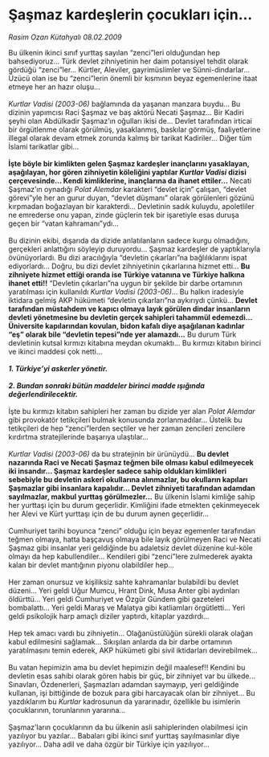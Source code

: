 # Şaşmaz kardeşlerin çocukları için...

*Rasim Ozan Kütahyalı 08.02.2009*

<div class="taraf_structure_2col_1zq">
<div class="margen_n">



 <p>Bu ülkenin ikinci sınıf yurttaş sayılan “zenci”leri olduğundan hep bahsediyoruz... Türk devlet zihniyetinin her daim potansiyel tehdit olarak gördüğü “zenci”ler... Kürtler, Aleviler, gayrimüslimler ve Sünni-dindarlar... Üzücü olan ise bu “zenci”lerin önemli bir kısmının beyaz egemenlerine itaat etmeye her an hazır oluşu...<i> <br/><br/>Kurtlar Vadisi (2003-06)</i> bağlamında da yaşanan manzara buydu... Bu dizinin yapımcısı Raci Şaşmaz ve baş aktörü Necati Şaşmaz... Bir Kadiri şeyhi olan Abdülkadir Şaşmaz’ın oğulları ikisi de... Devlet tarafından irticai bir örgütlenme olarak görülmüş, yasaklanmış, baskılar görmüş, faaliyetlerine illegal olarak devam etmek zorunda kalmış bir tarikat Kadiriler... Diğer tüm İslami tarikatlar gibi...<b> <br/><br/>İşte böyle bir kimlikten gelen Şaşmaz kardeşler inançlarını yasaklayan, aşağılayan, hor gören zihniyetin köleliğini yaptılar <i>Kurtlar Vadisi</i> dizisi çerçevesinde... Kendi kimliklerine, inançlarına da ihanet ettiler...</b> Necati Şaşmaz’ın oynadığı <i>Polat Alemdar</i> karakteri “devlet için” çalışan, “devlet görevi”yle her an gurur duyan, “devlet düşmanı” olarak görülenleri gözünü kırpmadan boğazlayan bir karakterdi... Devletinin sadık kuluydu, apoletliler ne emrederse onu yapan, zinde güçlerin tek bir işaretiyle esas duruşa geçen bir “vatan kahramanı”ydı... <br/><br/>Bu dizinin ekibi, dışarıda da dizide anlatılanların sadece kurgu olmadığını, gerçekleri anlattığını söyleyip duruyordu... Şaşmaz kardeşler de yaptıklarıyla övünüyorlardı. Bu dizi aracılığıyla “devletin çıkarları”na bağlılıklarını ispat ediyorlardı... Doğru, bu dizi devlet zihniyetinin çıkarlarına hizmet etti... <b>Bu zihniyete hizmet ettiği oranda ise Türkiye vatanına ve Türkiye halkına ihanet etti!!</b> “Devletin<b> </b>çıkarları”na uygun bir şekilde bir darbe ortamının yaratılması için kullanıldı <i>Kurtlar Vadisi (2003-06)</i>... Bu halkın iradesiyle iktidara gelmiş AKP hükümeti “devletin çıkarları”na aykırıydı çünkü... <b>Devlet tarafından müstahdem ve kapıcı olmaya layık görülen dindar insanların devleti yönetmesine bu devletin gerçek sahipleri tahammül edemezdi... Üniversite kapılarından kovulan, bidon kafalı diye aşağılanan kadınlar “eş” olarak bile “devletin tepesi”nde yer alamazdı...</b> Bu durum Türk devletinin kutsal kırmızı kitabına meydan okumaktı... Bu kırmızı kitabın birinci ve ikinci maddesi çok netti...<b><i> <br/><br/>1. Türkiye’yi askerler yönetir. <br/><br/>2. Bundan sonraki bütün maddeler birinci madde ışığında değerlendirilecektir.</i></b> <br/><br/>İşte bu kırmızı kitabın sahipleri her zaman bu dizide yer alan <i>Polat Alemdar</i> gibi provokatör tetikçileri bulmak konusunda zorlanmadılar... Üstelik bu tetikçileri de hep “zenci”lerden seçtiler ve her zaman zencileri zencilere kırdırtma stratejilerinde başarıya ulaştılar...<i> <br/><br/>Kurtlar Vadisi (2003-06)</i> da bu stratejinin bir ürünüydü... <b>Bu devlet nazarında Raci ve Necati Şaşmaz teğmen bile olması kabul edilmeyecek iki insandır... Şaşmaz kardeşler sadece sahip oldukları kimlikleri sebebiyle bu devletin askerî okullarına alınmazlar, bu okulların kapıları Şaşmazlar gibi insanlara kapalıdır... Devlet zihniyeti tarafından adamdan sayılmazlar, makbul yurttaş görülmezler...</b> Bu ülkenin İslami kimliğe sahip her yurttaşı için bu durum geçerlidir. Kimliğini ifade etmekten çekinmeyecek her Alevi ve Kürt yurttaşı için de bu durum aynen geçerlidir... <br/><br/>Cumhuriyet tarihi boyunca “zenci” olduğu için beyaz egemenler tarafından teğmen olmaya, hatta başçavuş olmaya bile layık görülmeyen Raci ve Necati Şaşmaz gibi insanlar yeri geldiğinde bu adaletsiz devlet düzenine kul-köle olmayı da hep kabullendiler... Kendileri gibi “zenci”lere zulmederek ayakta kalan bir devlet mantığının piyonu olabildiler hep... <br/><br/>Her zaman onursuz ve kişiliksiz sahte kahramanlar bulabildi bu devlet düzeni... Yeri geldi Uğur Mumcu, Hrant Dink, Musa Anter gibi aydınları öldürttü... Yeri geldi Cumhuriyet ve Özgür Gündem gibi gazeteleri bombalattı... Yeri geldi Maraş ve Malatya gibi katliamları örgütletti... Yeri geldi psikolojik harp amaçlı diziler yaptırdı, kitaplar yazdırdı... <br/><br/>Hep tek amacı vardı bu zihniyetin... Olağanüstülüğün sürekli olarak olağan kabul edilmesini sağlamak... Sıkışılan anlarda da bir darbe ortamının yaratılmasını temin ederek, AKP hükümeti gibi sivil iktidarları devirebilmek... <br/><br/>Bu vatan hepimizin ama bu devlet hepimizin değil maalesef!! Kendini bu devletin esas sahibi olarak gören habis bir güç, bir zihniyet var bu ülkede... Sınavları, Özdenerleri, Şaşmazları adamdan saymayıp, yeri geldiğinde kullanan, işi bittiğinde de bozuk para gibi harcayacak olan bir zihniyet... Bu yazdıklarım bu <i>Kurtlar</i> kadrosunun da yararınadır, özellikle bu isimlerin çocuklarının, torunlarının yararına... <br/><br/>Şaşmaz’ların çocuklarının da bu ülkenin asli sahiplerinden olabilmesi için yazılıyor bu yazılar... Babaları gibi ikinci sınıf yurttaş sayılmasınlar diye yazılıyor... Daha adil ve daha özgür bir Türkiye için yazılıyor...</p>
<br/>
<br/>
<br/>



<br/>


<div id="taraf_not">
</div>

</div>


</div>
